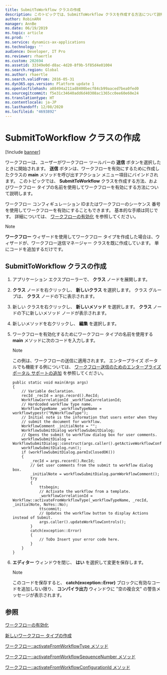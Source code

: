 ```yaml
---
title: SubmitToWorkflow クラスの作成
description: このトピックでは、SubmitToWorkflow クラスを作成する方法について説明します。
author: RobinARH
manager: AnnBe
ms.date: 06/19/2019
ms.topic: article
ms.prod: ''
ms.service: dynamics-ax-applications
ms.technology: ''
audience: Developer, IT Pro
ms.reviewer: rhaertle
ms.custom: 202694
ms.assetid: 33349e0d-d8ac-4d20-8f9b-5f85d4e01004
ms.search.region: Global
ms.author: rhaertle
ms.search.validFrom: 2016-05-31
ms.dyn365.ops.version: Platform update 1
ms.openlocfilehash: a88494a211ad8400becf84cb99aaced7bea0fed0
ms.sourcegitcommit: f5e31c34640add6d40308ac1365cc0ee60e60e24
ms.translationtype: HT
ms.contentlocale: ja-JP
ms.lasthandoff: 12/08/2020
ms.locfileid: "4693892"
---
```

# <a name="create-a-submittoworkflow-class"></a>SubmitToWorkflow クラスの作成 

[!include [banner](../includes/banner.md)]

ワークフローは、ユーザーがワークフロー ツールバーの **送信** ボタンを選択したときに開始されます。 **送信** ボタンは、ワークフローを有効にするために作成したクラスの **main** メソッドを呼び出すアクション メニュー項目にバインドされます。 このトピックでは、 **SubmitToWorkflow** クラスを作成する方法、およびワークフロー タイプの名前を使用してワークフローを有効にする方法について説明します。

ワークフロー コンフィギュレーション IDまたはワークフローのシーケンス 番号を使用してワークフローを有効にすることもできます。 基本的な手順は同じです。 詳細については、 [ワークフローの有効化](https://docs.microsoft.com/dynamicsax-2012/developer/activating-a-workflow) を参照してください。

> [!NOTE]
> **ワークフロー** ウィザードを使用してワークフロー タイプを作成した場合は、ウィザードが、ワークフロー送信マネージャー クラスを既に作成しています。 単にコードを追加するだけです。

## <a name="create-a-submittoworkflow-class"></a>SubmitToWorkflow クラスの作成

1. アプリケーション エクスプローラーで、 **クラス** ノードを展開します。
2. **クラス** ノードを右クリックし、 **新しいクラス** を選択します。 クラス グループは、 **クラス** ノードの下に表示されます。
3. 新しい クラスを右クリックし、 **新しいメソッド** を選択します。 **クラス** ノードの下に新しいメソッド ノードが表示されます。
4. 新しいメソッドを右クリックし、 **編集** を選択します。
5. ワークフローを有効化するためにワークフロー タイプの名前を使用する **main** メソッドに次のコードを入力します。

    > [!NOTE]
    > この例は、ワークフローの送信に適用されます。 エンタープライズ ポータルでも機能する例については、 [ワークフロー送信のためのエンタープライズ ポータル サポートの追加](https://docs.microsoft.com/dynamicsax-2012/developer/adding-enterprise-portal-support-for-workflow-submission) を参照してください。

    ```X++
    public static void main(Args args)
    {
        // Variable declaration.
        recId _recId = args.record().RecId;
        WorkflowCorrelationId _workflowCorrelationId;
        // Hardcoded workflow type name.
        WorkflowTypeName _workflowTypeName = workflowtypestr("MyWorkflowType");
        // Initial note is the information that users enter when they
        // submit the document for workflow.
        WorkflowComment _initialNote = "";
        WorkflowSubmitDialog workflowSubmitDialog;
        // Opens the submit to workflow dialog box for user comments.
        workflowSubmitDialog = WorkflowSubmitDialog::construct(args.caller().getActiveWorkflowConfiguration());
        workflowSubmitDialog.run();
        if (workflowSubmitDialog.parmIsClosedOK())
        {
            _recId = args.record().RecId;
            // Get user comments from the submit to workflow dialog box.
            _initialNote = workflowSubmitDialog.parmWorkflowComment();
            try
            {
                ttsbegin;
                // Activate the workflow from a template.
                _workflowCorrelationId = Workflow::activateFromWorkflowType(_workflowTypeName, _recId, _initialNote, NoYes::No);
                ttscommit;
                // Updates the workflow button to display Actions instead of Submit.
                args.caller().updateWorkflowControls();
            }
            catch(exception::Error)
            {
                // ToDo Insert your error code here.
            }
        }
    }
    ```

6. **エディター** ウィンドウを閉じ、 **はい** を選択して変更を保存します。

    > [!NOTE]
    > このコードを保存すると、 **catch(exception::Error)** ブロックに有効なコードを追加しない限り、 **コンパイラ出力** ウィンドウに "空の複合文" の警告メッセージが表示されます。

## <a name="see-also"></a>参照

[ワークフローの有効化](https://docs.microsoft.com/dynamicsax-2012/developer/activating-a-workflow)

[新しいワークフロー タイプの作成](workflow-type-create-new.md)

[ワークフロー::activateFromWorkflowType メソッド](https://docs.microsoft.com/previous-versions/dynamics/ax-2012/application-classes/gg812416(v=ax.60))

[ワークフロー::activateFromWorkflowSequenceNumber メソッド](https://docs.microsoft.com/previous-versions/dynamics/ax-2012/application-classes/gg812415(v=ax.60))

[ワークフロー::activateFromWorkflowConfigurationId メソッド](https://docs.microsoft.com/previous-versions/dynamics/ax-2012/application-classes/gg812414(v=ax.60))
